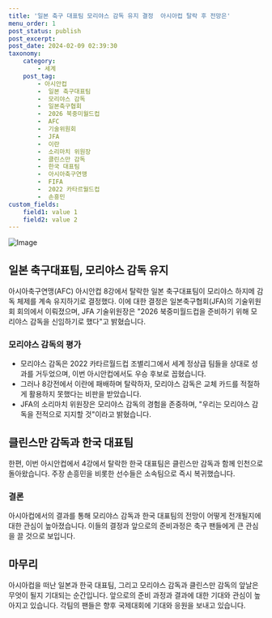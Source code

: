 ```yaml
---
title: '일본 축구 대표팀 모리야스 감독 유지 결정  아시아컵 탈락 후 전망은'
menu_order: 1
post_status: publish
post_excerpt: 
post_date: 2024-02-09 02:39:30
taxonomy:
    category:
        - 세계
    post_tag:
        - 아시안컵
        -  일본 축구대표팀
        -  모리야스 감독
        -  일본축구협회
        -  2026 북중미월드컵
        -  AFC
        -  기술위원회
        -  JFA
        -  이란
        -  소리마치 위원장
        -  클린스만 감독
        -  한국 대표팀
        -  아시아축구연맹
        -  FIFA
        -  2022 카타르월드컵
        -  손흥민
custom_fields:
    field1: value 1
    field2: value 2
---
```


![Image](https://imgnews.pstatic.net/image/025/2024/02/08/0003340550_001_20240208224607080.jpg?type=w647)

## 일본 축구대표팀, 모리야스 감독 유지
아시아축구연맹(AFC) 아시안컵 8강에서 탈락한 일본 축구대표팀이 모리야스 하지메 감독 체제를 계속 유지하기로 결정했다. 이에 대한 결정은 일본축구협회(JFA)의 기술위원회 회의에서 이뤄졌으며, JFA 기술위원장은 "2026 북중미월드컵을 준비하기 위해 모리야스 감독을 신임하기로 했다"고 밝혔습니다.
### 모리야스 감독의 평가
- 모리야스 감독은 2022 카타르월드컵 조별리그에서 세계 정상급 팀들을 상대로 성과를 거두었으며, 이번 아시안컵에서도 우승 후보로 꼽혔습니다.
- 그러나 8강전에서 이란에 패배하며 탈락하자, 모리야스 감독은 교체 카드를 적절하게 활용하지 못했다는 비판을 받았습니다.
- JFA의 소리마치 위원장은 모리야스 감독의 경험을 존중하며, "우리는 모리야스 감독을 전적으로 지지할 것"이라고 밝혔습니다.
## 클린스만 감독과 한국 대표팀
한편, 이번 아시안컵에서 4강에서 탈락한 한국 대표팀은 클린스만 감독과 함께 인천으로 돌아왔습니다. 주장 손흥민을 비롯한 선수들은 소속팀으로 즉시 복귀했습니다.
### 결론
아시아컵에서의 결과를 통해 모리야스 감독과 한국 대표팀의 전망이 어떻게 전개될지에 대한 관심이 높아졌습니다. 이들의 결정과 앞으로의 준비과정은 축구 팬들에게 큰 관심을 끌 것으로 보입니다.
## 마무리
아시아컵을 떠난 일본과 한국 대표팀, 그리고 모리야스 감독과 클린스만 감독의 앞날은 무엇이 될지 기대되는 순간입니다. 앞으로의 준비 과정과 결과에 대한 기대와 관심이 높아지고 있습니다. 각팀의 팬들은 향후 국제대회에 기대와 응원을 보내고 있습니다.
